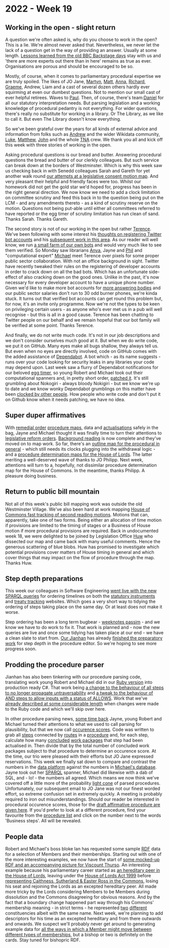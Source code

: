 # 2022 - Week 19

## Working in the open - slight return

A question we're often asked is, why do you choose to work in the open? This is a lie. We're almost never asked that. Nevertheless, we never let the lack of a question get in the way of providing an answer. Usually at some length. [Lessons learned from the old BBC Backstage days](https://smethur.st/posts/176135863) stay with us and 'there are more experts out there than in here' remains as true as ever. Organisations are porous and should be encouraged to be so.

Mostly, of course, when it comes to parliamentary procedural expertise we are truly spoiled. The likes of JO Jane, [Martyn](https://twitter.com/martynpatrick), [Matt](https://twitter.com/MattKorris), [Anna](https://twitter.com/LoogaGirl), [Richard](https://twitter.com/Richard24235966), [Graeme](https://twitter.com/woodstockjag), Andrew, Liam and a cast of several dozen others hardly ever squirming at even our dumbest questions. Not to mention our small cast of ever helpful retirees. Waves to [Paul](https://twitter.com/CourtenayIlbert). Then, of course, there's team:[Daniel](https://twitter.com/DgLimited) for all our statutory interpretation needs. But parsing legislation and a working knowledge of procedural pedantry is not everything. For wider questions, there's really no substitute for working in a library. Or The Library, as we like to call it. But even The Library doesn't know everything.

So we've been grateful over the years for all kinds of external advice and information from folks such as [Andrew](https://twitter.com/generalising) and the wider Wikidata community, [Luke](https://twitter.com/Lenorbury), [Matthew](https://twitter.com/mattwadd), [John](https://twitter.com/johnlsheridan) and the whole [TNA](https://www.nationalarchives.gov.uk/) crew. We thank you all and kick off this week with three stories of working in the open.

Asking procedural questions is our bread and butter. Answering procedural questions the bread and butter of our clerkly colleagues. But such service can break down at the borders of Westminster. Which is why this week saw us checking back in with Senedd colleagues Sarah and Gareth for yet another walk round [our attempts at a legislative consent motion map](https://ukparliament.github.io/ontologies/procedure/maps/legislation/primary/public-bills/components/devolved-legislature-consent/senedd-cymru/senedd-cymru-consent.pdf). And very pleasant their helpful and friendly faces were too. Whilst our homework did not get the gold star we'd hoped for, progress has been in the right general direction. We now know we need to add a clock limitation on committee scrutiny and feed this back in to the question being put on the LCM - and any amendments thereto - as a kind of scrutiny reserve on the motion. Questions not being put-able until either all committees referred to have reported or the egg timer of scrutiny limitation has run clean of sand. Thanks Sarah. Thanks Gareth.

The second story is not of our working in the open but rather [Terence](https://twitter.com/edent). We've been following with some interest his [thoughts on registering Twitter bot accounts](https://shkspr.mobi/blog/2021/08/rethinking-twitter-verification/) and his [subsequent work in this area](https://shkspr.mobi/blog/2021/09/twitter-trialling-bot-account-identification/). As our reader will well know, we run [a small farm of our own bots](https://twitter.com/i/lists/1516473326448918537/members) and would very much like to see them verified. So Monday saw librarians [Anya](https://twitter.com/bitten_), Jayne and [Phil](https://twitter.com/philbgorman) and "computational expert" [Michael](https://twitter.com/fantasticlife) meet Terence over pixels for some proper public sector collaboration. With not an office background in sight. Twitter have recently tweaked their rules on the registering of developer accounts in order to crack down on all the bad bots. Which has an unfortunate side-effect of also cracking down on the good ones. Unlike in the past, it's now necessary for every developer account to have a unique phone number. Given we'd like to make more bot accounts for [more answering bodies](https://written-questions.herokuapp.com/answering-bodies) and our public sector salaries don't run to 30 odd burner phones, we're kinda stuck. It turns out that verified bot accounts can get round this problem but, for now, it's an invite only programme. Now we're not the types to be keen on privileging certain users - as anyone who's ever met us in a pub will well recognise - but this is all in a good cause. Terence has been chatting to Twitter people on our behalf and we remain hopeful that our bot family will be verified at some point. Thanks Terence. 

And finally, we do not write much code. It's not in our job descriptions and we don't consider ourselves much good at it. But when we do write code, we put it on GitHub. Many eyes make all bugs shallow, they always tell us. But even when no eyes are directly involved, code on GitHub comes with the added assistance of [Dependabot](https://github.com/dependabot). A bot which - as its name suggests - runs over your code looking for security leaks in any libraries your code may depend upon. Last week saw a flurry of Dependabot notifications for our beloved [egg timer](https://parliament-calendar.herokuapp.com/), so young Robert and Michael took out their computational spanners and, in pretty short order, [patched it](https://trello.com/c/6ebktO15/439-patch-egg-timer). It's still grumbling about Nokogiri - always bloody Nokigiri - but we know we're up to date and we know wonky Dependabot grumblings on this matter have been [clocked by other people](https://github.com/github/feedback/discussions/15647). How people who write code and don't put it on Github know when it needs patching, we have no idea.

## Super duper affirmatives

With [remedial order](https://www.parliament.uk/site-information/glossary/remedial-orders/) [procedure maps](https://ukparliament.github.io/ontologies/procedure/maps/legislation/secondary/statutory-instruments/super-affirmative-procedures/#remedial-orders), data and [actualisations](https://ukparliament.github.io/ontologies/procedure/procedure-ontology.html#d4e334) safely in the bag, Jayne and Michael thought it was finally time to turn their attentions to [legislative reform orders](https://www.parliament.uk/site-information/glossary/legislative-reform-orders/). [Background reading](https://trello.com/c/nauc1Bnz/441-legislative-reform-orders-background-reading) is now complete and they've moved on to map work. So far, there's an [outline map for the procedural in general](https://ukparliament.github.io/ontologies/procedure/maps/legislation/secondary/statutory-instruments/super-affirmative-procedures/legislative-reform-orders/legislative-reform-order.pdf) - which still needs its clocks plugging into the withdrawal logic - and a [procedure determination maps for the House of Lords](https://ukparliament.github.io/ontologies/procedure/maps/legislation/secondary/statutory-instruments/super-affirmative-procedures/legislative-reform-orders/components/lords/procedure-determination/procedure-determination.pdf). The latter meriting a well-deserved wave of thanks to JO Philipp. Next week, attentions will turn to a, hopefully, not dissimilar procedure determination map for the House of Commons. In the meantime, thanks Philipp. A pleasure doing business.

## Return to public bill mountain

Not all of this week's public bill mapping work was outside the old Westminster Village. We've also been hard at work mapping [House of Commons fast tracking of second reading motions](https://ukparliament.github.io/ontologies/procedure/maps/legislation/primary/public-bills/components/commons/fast-track-second-reading/fast-track-second-reading.pdf). Motions that can, apparently, take one of two forms. Being either an allocation of time motion if provisions are limited to the timing of stages or a Business of House motion if more procedural provisions are required. Back in undocumented week 18, we were delighted to be joined by Legislation Office [Huw](https://twitter.com/HuwYardley) who dissected our map and came back with many useful comments. Hence the generous scattering of blue blobs. Huw has promised to investigate which potential provisions cover matters of House timing in general and which cover things that may impact on the flow of procedure through the map. Thanks Huw.

## Step depth preparations

This week our colleagues in Software Engineering [went live with the new SPARQL queries](https://trello.com/c/b8geZ7XE/284-se-deploy-new-sparql-query) for ordering timelines on both the [statutory instruments](https://statutoryinstruments.parliament.uk/) and [treaty tracking](https://treaties.parliament.uk/) websites. Which goes a very short way to tidying the ordering of steps taking place on the same day. Or at least does not make it worse.

Step ordering has been a long term bugbear - [weeknotes passim](https://ukparliament.github.io/ontologies/meta/weeknotes/2022/17/#step-depth-preparations) - and we know we have to do work to fix it. That work is planned and - now the new queries are live and once some tidying has taken place at our end - we have a clean slate to start from. [Our Jianhan](https://twitter.com/jianhanzhu) has already [finished the preparatory work](https://trello.com/c/mDFeTGH6/91-preparing-for-step-depth-in-procedure-live) for step depth in the procedure editor. So we're hoping to see more progress soon.

## Prodding the procedure parser

Jianhan has also been tinkering with our procedure parsing code, translating work young Robert and Michael did in our [Ruby version](https://parliamentary-procedures.herokuapp.com/meta/comments) into production ready C#. That work being [a change to the behaviour of all steps to no longer propagate untraversability](https://trello.com/c/lp0qM7Dw/83-change-the-behaviour-of-all-steps-to-no-longer-propagate-untraversability) and [a tweak to the behaviour of AND steps to allow inputs with a status of ALLOWS](https://trello.com/c/lp0qM7Dw/83-change-the-behaviour-of-all-steps-to-no-longer-propagate-untraversability). Work that we've [already described at some considerable length](https://ukparliament.github.io/ontologies/meta/weeknotes/2022/16/#problematic-procedure-parsing---or-the-impenetrable-bit-in-the-middle) when changes were made to the Ruby code and which we'll skip over here.

In other procedure parsing news, [some time back](https://ukparliament.github.io/ontologies/meta/weeknotes/2022/05/#procedure-parsing-progress) Jayne, young Robert and Michael turned their attentions to what we used to call parsing for plausibility, but that we now call [occurence scores](https://ukparliament.github.io/ontologies/procedure/maps/meta/design-notes/#what-is-possible-and-what-is-plausible). Code was written to grab all [steps](https://ukparliament.github.io/ontologies/procedure/procedure-ontology.html#d4e175) connected by [routes](https://ukparliament.github.io/ontologies/procedure/procedure-ontology.html#d4e164) in a [procedure](https://ukparliament.github.io/ontologies/procedure/procedure-ontology.html#d4e153) and, for each step, calculate how many [concluded](https://ukparliament.github.io/ontologies/procedure/maps/meta/design-notes/#procedure-conclusion) [work packages](https://ukparliament.github.io/ontologies/procedure/procedure-ontology.html#d4e222) that step had been actualised in. Then divide that by the total number of concluded work packages subject to that procedure to determine an occurence score. At the time, our trio were pleased with their efforts but JO Jane expressed reservations. This week we finally sat down to compare and contrast the numbers in the [data platform](https://api.parliament.uk/) against the numbers in [Michael's database](https://parliamentary-procedures.herokuapp.com/procedures). Jayne took out her [SPARQL](https://en.wikipedia.org/wiki/SPARQL) spanner, Michael did likewise with a dab of SQL, and - lo! - the numbers all agreed. Which means we now think we've covered off a little more of the probability [light cone](https://en.wikipedia.org/wiki/Light_cone) of parsed procedures. Unfortunately, our subsequent email to JO Jane was not our finest worded effort, so extreme confusion set in extremely quickly. A meeting is probably required to iron out misunderstandings. Should our reader be interested in procedural occurence scores, those for the [draft affirmative procedure are given here](https://parliamentary-procedures.herokuapp.com/procedures/3/steps). If you'd prefer to look at a different procedure, find your favourite from the [procedure list](https://parliamentary-procedures.herokuapp.com/procedures) and click on the number next to the words 'Business steps'. All will be revealed.

## People data

Robert and Michael's boss bloke Ian has requested some sample [RDF](https://en.wikipedia.org/wiki/Resource_Description_Framework) data for a selection of Members and their memberships. Starting out with one of the more interesting examples, we now have the start of [some mocked-up RDF and an accompanying picture for Viscount Thurso](https://github.com/ukparliament/ontologies/tree/master/example-rdf/house-membership/john-thurso). An interesting example because his parliamentary career started as [an hereditary peer in the House of Lords](https://github.com/ukparliament/ontologies/blob/master/example-rdf/house-membership/john-thurso/john-thurso.ttl#L66), leaving under the [House of Lords Act 1999](https://www.legislation.gov.uk/ukpga/1999/34/contents) before [representing Caithness, Sutherland & Easter Ross in the Commons](https://github.com/ukparliament/ontologies/blob/master/example-rdf/house-membership/john-thurso/john-thurso.ttl#L146), losing his seat and rejoining the Lords as an excepted hereditary peer. All made more tricky by the Lords considering Members to be Members during dissolution and the Commons disagreeing for obvious reasons. And by the fact that a boundary change happened part way through his Commons' membership meaning - in strict terms - he represented [two](https://github.com/ukparliament/ontologies/blob/master/example-rdf/house-membership/john-thurso/john-thurso.ttl#L193) [different](https://github.com/ukparliament/ontologies/blob/master/example-rdf/house-membership/john-thurso/john-thurso.ttl#L202) constituencies albeit with the same name. Next week, we're planning to add descriptors for his time as an excepted hereditary and from there outwards and onwards. We suspect we'll probably never get around to generating example data for [all the ways in which a Member might move between different types of memberships](https://github.com/ukparliament/ontologies/blob/master/house-membership/transubstantiations/transubstantiations.pdf), but a bishop or two is definitely on the cards. Stay tuned for bishopric RDF.